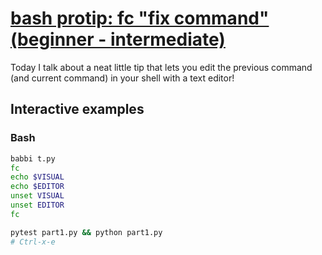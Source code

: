 # [bash protip: fc "fix command" (beginner - intermediate)](https://youtu.be/PPovOOA7bdU)

Today I talk about a neat little tip that lets you edit the previous command (and current command) in your shell with a text editor!

## Interactive examples

### Bash

```bash
babbi t.py
fc
echo $VISUAL
echo $EDITOR
unset VISUAL
unset EDITOR
fc

pytest part1.py && python part1.py
# Ctrl-x-e
```
